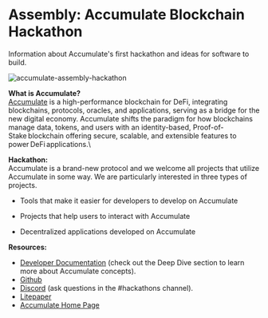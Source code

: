 # Assembly: Accumulate Blockchain Hackathon
Information about Accumulate's first hackathon and ideas for software to build.

![accumulate-assembly-hackathon](https://accumulatenetwork.io/wp-content/uploads/2021/11/1350x300-cover-assembly-hackathon-Accumulate-v3-1.png)

**What is Accumulate?**\
[Accumulate](https://accumulatenetwork.io) is a high-performance blockchain for DeFi, integrating blockchains, protocols, oracles, and applications, serving as a bridge for the new digital economy. Accumulate shifts the paradigm for how blockchains manage data, tokens, and users with an identity-based, Proof-of-Stake blockchain offering secure, scalable, and extensible features to power DeFi applications.\ 

**Hackathon:**\
Accumulate is a brand-new protocol and we welcome all projects that utilize Accumulate in some way. We are particularly interested in three types of projects.

* Tools that make it easier for developers to develop on Accumulate

* Projects that help users to interact with Accumulate

* Decentralized applications developed on Accumulate

**Resources:**
*   [Developer Documentation](https://docs.accumulatenetwork.io) (check out the Deep Dive section to learn more about Accumulate concepts).
*   [Github](https://github.com/AccumulateNetwork/accumulated)
*   [Discord](https://discord.gg/CYnaF8w2C2)
(ask questions in the #hackathons channel).
*   [Litepaper](https://accumulatenetwork.io/litepaper)
*   [Accumulate Home Page](https://accumulatenetwork.io/)
